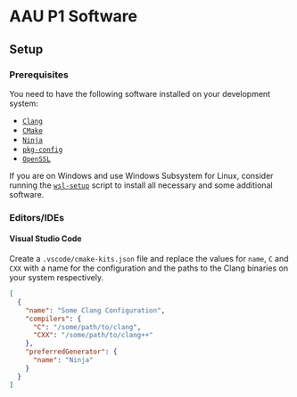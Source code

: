 # AAU P1 Software

## Setup

### Prerequisites

You need to have the following software installed on your development system:

- [`Clang`](https://clang.llvm.org/)
- [`CMake`](https://cmake.org/)
- [`Ninja`](https://ninja-build.org/)
- [`pkg-config`](https://www.freedesktop.org/wiki/Software/pkg-config/)
- [`OpenSSL`](https://www.openssl.org/)

If you are on Windows and use Windows Subsystem for Linux, consider running
the [`wsl-setup`](https://github.com/audio-engineer/wsl-setup) script to install all necessary and some additional
software.

### Editors/IDEs

#### Visual Studio Code

Create a `.vscode/cmake-kits.json` file and replace the values for `name`, `C` and `CXX` with a name for the
configuration and the paths to the Clang binaries on your system respectively.

```json
[
  {
    "name": "Some Clang Configuration",
    "compilers": {
      "C": "/some/path/to/clang",
      "CXX": "/some/path/to/clang++"
    },
    "preferredGenerator": {
      "name": "Ninja"
    }
  }
]

```
